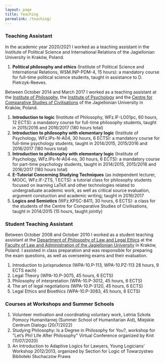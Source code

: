 ```yaml
---
layout: page
title: Teaching
permalink: /teaching/
---
```


### Teaching Assistant

In the academic year 2020/2021 I worked as a teaching assistant in the Institute of Political Science and International Relations of the Jagiellonian University in Kraków, Poland.
1. **Political philosophy and ethics** (Institute of Political Science and International Relations, WSM.INP-PDM-4, 15 hours): a mandatory course for full-time political science students, taught in assistance to D. Pietrzyk-Reeves.  

Between October 2014 and March 2017 I worked as a teaching assistant at the [Institute of Philosophy](https://filozofia.uj.edu.pl/en_GB/start), the [Institute of Psychology](https://psychologia.uj.edu.pl/en_GB/start) and the [Centre for Comparative Studies of Civilisations](http://www.psc.uj.edu.pl/) of the Jagiellonian University in Kraków, Poland.

1. **Introduction to logic** (Institute of Philosophy, WFz.IF-LO01pc, 60 hours, 12 ECTS): a mandatory course for full-time philosophy students, taught in 2015/2016 and 2016/2017 (180 hours total)  
2. **Introduction to philosophy with elementary logic** (Institute of Psychology, WFz.IPs-N-A04, 30 hours, 6 ECTS): a mandatory course for full-time psychology students, taught in 2014/2015, 2015/2016 and 2016/2017 (180 hours total)  
3. **Introduction to philosophy with elementary logic** (Institute of Psychology, WFz.IPs-N-A04-ns, 30 hours, 6 ECTS): a mandatory course for part-time psychology students, taught in 2014/2015, 2015/2016 and 2016/2017 (180 hours total)  
4. **E-Tutorial Concerning Studying Techniques** (as independent lecturer, MOOC, WFz.IF-ZTS, 1 ECTS): a tutorial class for philosophy students focused on learning LaTeX and other technologies related to undergraduate academic work, as well as critical source evaluation, argument constuction and academic writing; taught in 2016/2017  
5. **Logics and Semiotics** (WFz.KPSC-8411, 30 hours, 6 ECTS): a class for the students of the Centre for Comparative Studies of Civilisations, taught in 2014/2015 (15 hours, taught jointly)

### Student Teaching Assistant

Between October 2008 and October 2010 I worked as a student teaching assistant at the [Department of Philosophy of Law and Legal Ethics](https://www.law.uj.edu.pl/~kfpep/joomla2/index.php?option=com_content&view=frontpage&Itemid=1&lang=en) at the [Faculty of Law and Administration of the Jagiellonian University](https://wpia.uj.edu.pl/) in Kraków, Poland. I assisted in class preparation and was responsible for preparing the exam questions, as well as overseeing exams and their evaluation.  

1. Introduction to jurisprudence (WPA-10.P-113, WPA-10.PZ-113 28 hours, 9 ECTS each)  
2. Legal Theory (WPA-10.P-3075, 45 hours, 6 ECTS)
3. Philosophy of interpretation (WPA-10.P-3012, 45 hours, 6 ECTS)  
4. The art of legal negotiations (WPA-10.P-3120, 45 hours, 6 ECTS)  
5. Legal Ethics and Bioethics (WPA-10.P-3083, 45 hours, 6 ECTS)  

### Courses at Workshops and Summer Schools


1. Volunteer motivation and coordinating voluntary work, Letnia Szkoła Pomocy Humanitarnej (Summer School of Humanitarian Aid), Miejskie Centrum Dialogu (20/7/2022)    
2. Studying Philosophy: Is a Degree in Philosophy for You?, workshop for "Let’s Phi! Life After Philosophy" Virtual Conference organized by Knit (11/07/2020)    
3. An Introduction to Adaptive Logics for Lawyers, Young Logicians’ Workshop 2012/2013, organized by Section for Logic of Towarzystwo Biblioteki Słuchaczów Prawa  